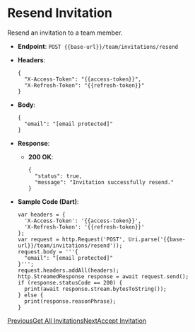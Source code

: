 # Resend Invitation

Resend an invitation to a team member.

*   **Endpoint**: `POST {{base-url}}/team/invitations/resend`
    
*   **Headers**:

    ```
    {
      "X-Access-Token": "{{access-token}}",
      "X-Refresh-Token": "{{refresh-token}}"
    }
    ```
    
*   **Body**:

    ```
    {
      "email": "[email protected]"
    }
    ```
    
*   **Response**:
    
    *   **200 OK**:

        ```
        {
          "status": true,
          "message": "Invitation successfully resend."
        }
        ```
        
    
*   **Sample Code (Dart)**:

    ```
    var headers = {
      'X-Access-Token': '{{access-token}}',
      'X-Refresh-Token': '{{refresh-token}}'
    };
    var request = http.Request('POST', Uri.parse('{{base-url}}/team/invitations/resend'));
    request.body = '''{
      "email": "[email protected]"
    }''';
    request.headers.addAll(headers);
    http.StreamedResponse response = await request.send();
    if (response.statusCode == 200) {
      print(await response.stream.bytesToString());
    } else {
      print(response.reasonPhrase);
    }
    ```
    

[PreviousGet All Invitations](/xpress-wallet-api/merchant/team/get-all-invitations)[NextAccept Invitation](/xpress-wallet-api/merchant/team/accept-invitation)